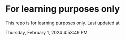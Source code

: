 # For learning purposes only
This repo is for learning purposes only.
Last updated at

Thursday, February 1, 2024 4:53:49 PM

